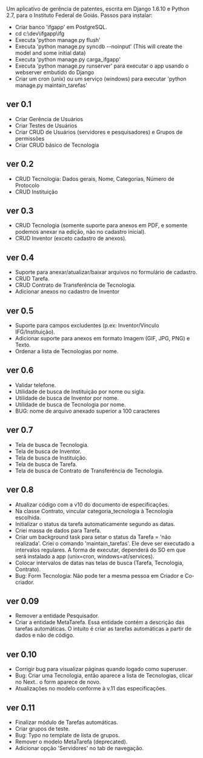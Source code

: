 Um aplicativo de gerência de patentes, escrita em Django 1.6.10 e Python 2.7, para o Instituto Federal de Goiás.
Passos para instalar:
* Criar banco 'ifgapp' em PostgreSQL.
* cd c:\dev\ifgapp\ifg
* Executa 'python manage.py flush'
* Executa 'python manage.py syncdb --noinput' (This will create the model and some initial data)
* Executa 'python manage.py carga_ifgapp'
* Executa 'python manage.py runserver' para executar o app usando o webserver embutido do Django
* Criar um cron (unix) ou um serviço (windows) para executar 'python manage.py maintain_tarefas'

ver 0.1
-----------------------------
- Criar Gerência de Usuários
- Criar Testes de Usuários
- Criar CRUD de Usuários (servidores e pesquisadores) e Grupos de permissões
- Criar CRUD básico de Tecnologia

ver 0.2
-----------------------------
- CRUD Tecnologia: Dados gerais, Nome, Categorias, Número de Protocolo
- CRUD Instituição

ver 0.3
-----------------------------
- CRUD Tecnologia
(somente suporte para anexos em PDF, e somente podemos anexar na edição, não no cadastro inicial).
- CRUD Inventor (exceto cadastro de anexos).

ver 0.4
-----------------------------
- Suporte para anexar/atualizar/baixar arquivos no formulário de cadastro.
- CRUD Tarefa.
- CRUD Contrato de Transferência de Tecnologia.
- Adicionar anexos no cadastro de Inventor

ver 0.5
-----------------------------
- Suporte para campos excludentes (p.ex: Inventor/Vínculo IFG/Instituição).
- Adicionar suporte para anexos em formato Imagem (GIF, JPG, PNG) e Texto.
- Ordenar a lista de Tecnologias por nome.

ver 0.6
-----------------------------
- Validar telefone.
- Utilidade de busca de Instituição por nome ou sigla.
- Utilidade de busca de Inventor por nome.
- Utilidade de busca de Tecnologia por nome.
- BUG: nome de arquivo anexado superior a 100 caracteres

ver 0.7
-----------------------------
- Tela de busca de Tecnologia.
- Tela de busca de Inventor.
- Tela de busca de Instituição.
- Tela de busca de Tarefa.
- Tela de busca de Contrato de Transferência de Tecnologia.

ver 0.8
-----------------------------
- Atualizar código com a v10 do documento de especificações.
- Na classe Contrato, vincular categoria_tecnologia à Tecnologia escolhida.
- Initializar o status da tarefa automaticamente segundo as datas.
- Criei massa de dados para Tarefa.
- Criar um background task para setar o status da Tarefa = 'não realizada'. Criei o comando
  'maintain_tarefas'. Ele deve ser executado a intervalos regulares. A forma de executar, dependerá
  do SO em que será instalado a app (unix=cron, windows=at/services).
- Colocar intervalos de datas nas telas de busca (Tarefa, Tecnologia, Contrato).
- Bug: Form Tecnologia: Não pode ter a mesma pessoa em Criador e Co-criador.

ver 0.09
-----------------------------
- Remover a entidade Pesquisador.
- Criar a entidade MetaTarefa. Essa entidade contém a descrição das tarefas automáticas. O intuito é
criar as tarefas automáticas a partir de dados e não de código.

ver 0.10
-----------------------------
- Corrigir bug para visualizar páginas quando logado como superuser.
- Bug: Criar uma Tecnologia, então aparece a lista de Tecnologias, clicar no Next.. o form aparece de novo.
- Atualizações no modelo conforme à v.11 das especificações.

ver 0.11
-----------------------------
- Finalizar módulo de Tarefas automáticas.
- Criar grupos de teste.
- Bug: Typo no template de lista de grupos.
- Remover o modelo MetaTarefa (deprecated).
- Adicionar opção 'Servidores' no tab de navegação.













